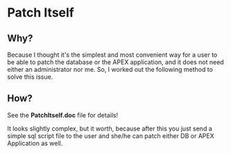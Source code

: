 # Patch Itself

## Why?

Because I thought it's the simplest and most convenient way for a user to be able to patch the database or the APEX application, and it does not need either an administrator nor me.
So, I worked out the following method to solve this issue.

## How?

See the  **PatchItself.doc** file for details!

It looks slightly complex, but it worth, because after this you just send a simple sql script file to the user and she/he can patch either DB or APEX Application as well.
